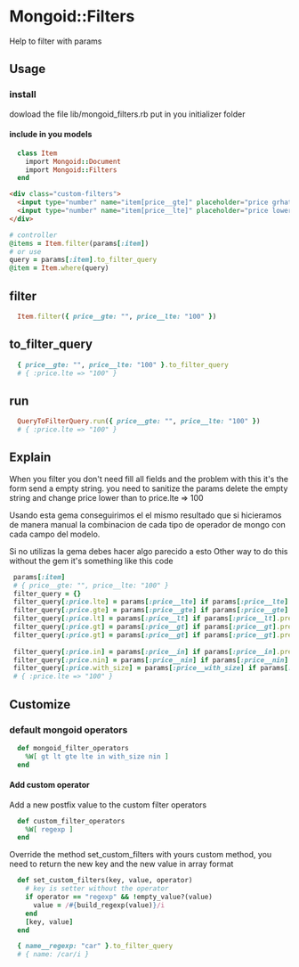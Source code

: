 # Mongoid::Filters

Help to filter with params

## Usage
### install
dowload the file lib/mongoid_filters.rb put in you initializer folder

#### include in you models 
```ruby
  class Item
    import Mongoid::Document
    import Mongoid::Filters
  end
```

```html
<div class="custom-filters">
  <input type="number" name="item[price__gte]" placeholder="price grhather than" />
  <input type="number" name="item[price__lte]" placeholder="price lower than" />
</div>
```
```ruby
# controller
@items = Item.filter(params[:item])
# or use
query = params[:item].to_filter_query
@item = Item.where(query)
```

## filter
```ruby
  Item.filter({ price__gte: "", price__lte: "100" })
```

## to_filter_query
```ruby
  { price__gte: "", price__lte: "100" }.to_filter_query
  # { :price.lte => "100" }
```

## run
```ruby
  QueryToFilterQuery.run({ price__gte: "", price__lte: "100" })
  # { :price.lte => "100" }
```
## Explain
When you filter you don't need fill all fields and the problem with this it's the form send a empty string.
you need to sanitize the params delete the empty string and change price lower than to price.lte => 100

Usando esta gema conseguirimos el el mismo resultado que si hicieramos de manera manual la combinacion de cada tipo de operador de mongo con cada campo del modelo.

Si no utilizas la gema debes hacer algo parecido a esto
Other way to do this without the gem it's something like this code 
```ruby
 params[:item]
 # { price__gte: "", price__lte: "100" }
 filter_query = {}
 filter_query[:price.lte] = params[:price__lte] if params[:price__lte].present?
 filter_query[:price.gte] = params[:price__gte] if params[:price__gte].present?
 filter_query[:price.lt] = params[:price__lt] if params[:price__lt].present?
 filter_query[:price.gt] = params[:price__gt] if params[:price__gt].present?
 filter_query[:price.gt] = params[:price__gt] if params[:price__gt].present?
 
 filter_query[:price.in] = params[:price__in] if params[:price__in].present?
 filter_query[:price.nin] = params[:price__nin] if params[:price__nin].present?
 filter_query[:price.with_size] = params[:price__with_size] if params[:price__with_size].present?
 # { :price.lte => "100" }
```
## Customize

### default mongoid operators
``` ruby
  def mongoid_filter_operators
    %W[ gt lt gte lte in with_size nin ]
  end
```

#### Add custom operator

Add a new postfix value to the custom filter operators

```ruby
  def custom_filter_operators
    %W[ regexp ]
  end
```

Override the method set_custom_filters with yours custom method, you need to return the new key and the new value in array format
``` ruby
  def set_custom_filters(key, value, operator)
    # key is setter without the operator
    if operator == "regexp" && !empty_value?(value)
      value = /#{build_regexp(value)}/i
    end
    [key, value]
  end
```

```ruby
  { name__regexp: "car" }.to_filter_query
  # { name: /car/i }
```


 




